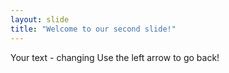 ```yaml
---
layout: slide
title: "Welcome to our second slide!"
---
```

Your text - changing
Use the left arrow to go back!
